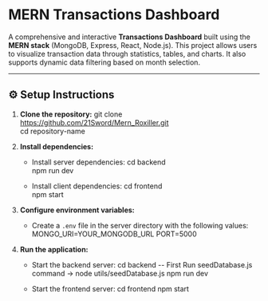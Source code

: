 
# MERN Transactions Dashboard

A comprehensive and interactive **Transactions Dashboard** built using the **MERN stack** (MongoDB, Express, React, Node.js). This project allows users to visualize transaction data through statistics, tables, and charts. It also supports dynamic data filtering based on month selection.

---

## ⚙️ Setup Instructions

1. **Clone the repository:**
   git clone https://github.com/21Sword/Mern_Roxiller.git
   <br>
   cd repository-name

2. **Install dependencies:**
   - Install server dependencies:
     cd backend
     <br>
     npm run dev

   - Install client dependencies:
     cd frontend
     <br>
     npm start
    

3. **Configure environment variables:**
   - Create a `.env` file in the server directory with the following values:
     MONGO_URI=YOUR_MONGODB_URL
     PORT=5000

4. **Run the application:**
   - Start the backend server:
     cd backend
     -- First Run seedDatabase.js
     command -> node utils/seedDatabase.js
     npm run dev

   - Start the frontend server:
     cd frontend
     npm start
